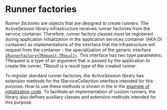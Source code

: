 ﻿# Runner factories

*Runner factories* are objects that are designed to create runners. The ActiveSession library infrastructure receives runner factories from the service container. Therefore, runner factory classes must be registered during application initialization in the application services container (AKA DI container) as implementations of the interface that the infrastructure will request from the container - the specialization of the generic interface [`IRunnerFactory<TRequest,TResult>`](/api/MVVrus.AspNetCore.ActiveSession.IRunnerFactory-2.html). This interface has two type parameters: TRequest is a type of an argument that is passed by the application to create the runner, TResult is a result type of the created runner. 

To register standard runner factories, the ActiveSession library has extension methods for the IServiceCollection interface intended for this purpose. How to use these methods is shown in the in the [example of initialization code](Setting%20up%20the%20ActiveSession%20library.md#setting-up-the-activesession-library-services-and-configuration). To facilitate an implementation of custom runners, the library also defines auxiliary classes and extension methods intended for this purpose.
